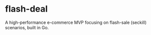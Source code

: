 # flash-deal
A high-performance e-commerce MVP focusing on flash-sale (seckill) scenarios, built in Go.
